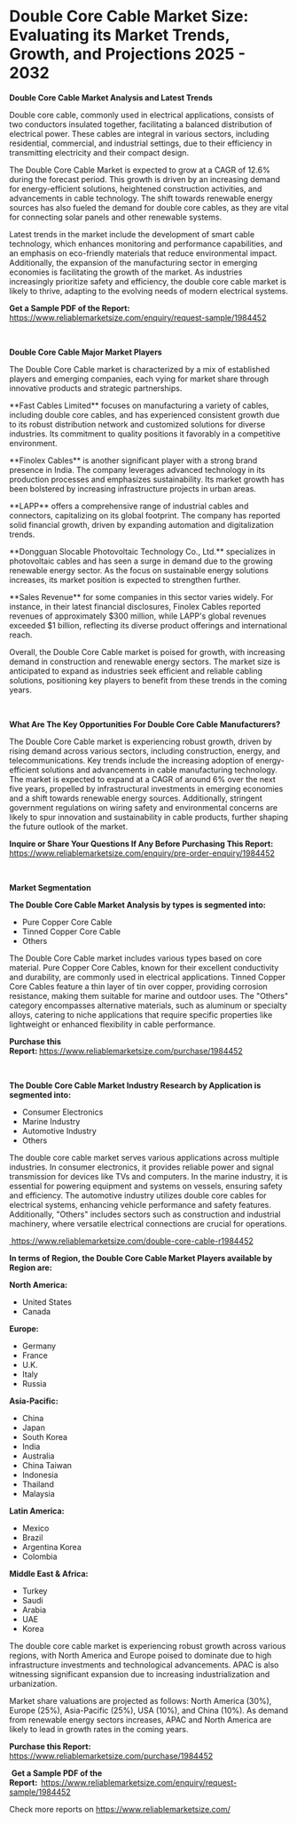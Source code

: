 <p><h1>Double Core Cable Market Size: Evaluating its Market Trends, Growth, and Projections 2025 - 2032</h1></p><p><strong>Double Core Cable Market Analysis and Latest Trends</strong></p>
<p><p>Double core cable, commonly used in electrical applications, consists of two conductors insulated together, facilitating a balanced distribution of electrical power. These cables are integral in various sectors, including residential, commercial, and industrial settings, due to their efficiency in transmitting electricity and their compact design.</p><p>The Double Core Cable Market is expected to grow at a CAGR of 12.6% during the forecast period. This growth is driven by an increasing demand for energy-efficient solutions, heightened construction activities, and advancements in cable technology. The shift towards renewable energy sources has also fueled the demand for double core cables, as they are vital for connecting solar panels and other renewable systems.</p><p>Latest trends in the market include the development of smart cable technology, which enhances monitoring and performance capabilities, and an emphasis on eco-friendly materials that reduce environmental impact. Additionally, the expansion of the manufacturing sector in emerging economies is facilitating the growth of the market. As industries increasingly prioritize safety and efficiency, the double core cable market is likely to thrive, adapting to the evolving needs of modern electrical systems.</p></p>
<p><strong>Get a Sample PDF of the Report:&nbsp;</strong> <a href="https://www.reliablemarketsize.com/enquiry/request-sample/1984452?utm_campaign=2042&utm_medium=2&utm_source=Github&utm_content=ia&utm_term=15022025&utm_id=double-core-cable">https://www.reliablemarketsize.com/enquiry/request-sample/1984452</a></p>
<p>&nbsp;</p>
<p><strong>Double Core Cable Major Market Players</strong></p>
<p><p>The Double Core Cable market is characterized by a mix of established players and emerging companies, each vying for market share through innovative products and strategic partnerships.</p><p>**Fast Cables Limited** focuses on manufacturing a variety of cables, including double core cables, and has experienced consistent growth due to its robust distribution network and customized solutions for diverse industries. Its commitment to quality positions it favorably in a competitive environment.</p><p>**Finolex Cables** is another significant player with a strong brand presence in India. The company leverages advanced technology in its production processes and emphasizes sustainability. Its market growth has been bolstered by increasing infrastructure projects in urban areas.</p><p>**LAPP** offers a comprehensive range of industrial cables and connectors, capitalizing on its global footprint. The company has reported solid financial growth, driven by expanding automation and digitalization trends.</p><p>**Dongguan Slocable Photovoltaic Technology Co., Ltd.** specializes in photovoltaic cables and has seen a surge in demand due to the growing renewable energy sector. As the focus on sustainable energy solutions increases, its market position is expected to strengthen further.</p><p>**Sales Revenue** for some companies in this sector varies widely. For instance, in their latest financial disclosures, Finolex Cables reported revenues of approximately $300 million, while LAPP's global revenues exceeded $1 billion, reflecting its diverse product offerings and international reach.</p><p>Overall, the Double Core Cable market is poised for growth, with increasing demand in construction and renewable energy sectors. The market size is anticipated to expand as industries seek efficient and reliable cabling solutions, positioning key players to benefit from these trends in the coming years.</p></p>
<p>&nbsp;</p>
<p><strong>What Are The Key Opportunities For Double Core Cable Manufacturers?</strong></p>
<p><p>The Double Core Cable market is experiencing robust growth, driven by rising demand across various sectors, including construction, energy, and telecommunications. Key trends include the increasing adoption of energy-efficient solutions and advancements in cable manufacturing technology. The market is expected to expand at a CAGR of around 6% over the next five years, propelled by infrastructural investments in emerging economies and a shift towards renewable energy sources. Additionally, stringent government regulations on wiring safety and environmental concerns are likely to spur innovation and sustainability in cable products, further shaping the future outlook of the market.</p></p>
<p><strong>Inquire or Share Your Questions If Any Before Purchasing This Report:</strong> <a href="https://www.reliablemarketsize.com/enquiry/pre-order-enquiry/1984452?utm_campaign=2042&utm_medium=2&utm_source=Github&utm_content=ia&utm_term=15022025&utm_id=double-core-cable">https://www.reliablemarketsize.com/enquiry/pre-order-enquiry/1984452</a></p>
<p>&nbsp;</p>
<p><strong>Market Segmentation</strong></p>
<p><strong>The Double Core Cable Market Analysis by types is segmented into:</strong></p>
<p><ul><li>Pure Copper Core Cable</li><li>Tinned Copper Core Cable</li><li>Others</li></ul></p>
<p><p>The Double Core Cable market includes various types based on core material. Pure Copper Core Cables, known for their excellent conductivity and durability, are commonly used in electrical applications. Tinned Copper Core Cables feature a thin layer of tin over copper, providing corrosion resistance, making them suitable for marine and outdoor uses. The "Others" category encompasses alternative materials, such as aluminum or specialty alloys, catering to niche applications that require specific properties like lightweight or enhanced flexibility in cable performance.</p></p>
<p><strong>Purchase this Report:&nbsp;</strong><a href="https://www.reliablemarketsize.com/purchase/1984452?utm_campaign=2042&utm_medium=2&utm_source=Github&utm_content=ia&utm_term=15022025&utm_id=double-core-cable">https://www.reliablemarketsize.com/purchase/1984452</a></p>
<p>&nbsp;</p>
<p><strong>The Double Core Cable Market Industry Research by Application is segmented into:</strong></p>
<p><ul><li>Consumer Electronics</li><li>Marine Industry</li><li>Automotive Industry</li><li>Others</li></ul></p>
<p><p>The double core cable market serves various applications across multiple industries. In consumer electronics, it provides reliable power and signal transmission for devices like TVs and computers. In the marine industry, it is essential for powering equipment and systems on vessels, ensuring safety and efficiency. The automotive industry utilizes double core cables for electrical systems, enhancing vehicle performance and safety features. Additionally, "Others" includes sectors such as construction and industrial machinery, where versatile electrical connections are crucial for operations.</p></p>
<p><a href="https://www.reliablemarketsize.com/double-core-cable-r1984452?utm_campaign=2042&utm_medium=2&utm_source=Github&utm_content=ia&utm_term=15022025&utm_id=double-core-cable">&nbsp;https://www.reliablemarketsize.com/double-core-cable-r1984452</a></p>
<p><strong>In terms of Region, the Double Core Cable Market Players available by Region are:</strong></p>
<p>
    <p> <strong> North America: </strong>
        <ul>
            <li>United States</li>
            <li>Canada</li>
        </ul>
        </p> 
    <p> <strong> Europe: </strong>
        <ul>
            <li>Germany</li>
            <li>France</li>
            <li>U.K.</li>
            <li>Italy</li>
            <li>Russia</li>
        </ul>
        </p> 
    <p> <strong> Asia-Pacific: </strong>
        <ul>
            <li>China</li>
            <li>Japan</li>
            <li>South Korea</li>
            <li>India</li>
            <li>Australia</li>
            <li>China Taiwan</li>
            <li>Indonesia</li>
            <li>Thailand</li>
            <li>Malaysia</li>
        </ul>
        </p> 
    <p> <strong> Latin America: </strong>
        <ul>
            <li>Mexico</li>
            <li>Brazil</li>
            <li>Argentina Korea</li>
            <li>Colombia</li>
        </ul>
        </p> 
    <p> <strong> Middle East & Africa: </strong>
        <ul>
            <li>Turkey</li>
            <li>Saudi</li>
            <li>Arabia</li>
            <li>UAE</li>
            <li>Korea</li>
        </ul>
    </p>
    </p>
<p><p>The double core cable market is experiencing robust growth across various regions, with North America and Europe poised to dominate due to high infrastructure investments and technological advancements. APAC is also witnessing significant expansion due to increasing industrialization and urbanization. </p><p>Market share valuations are projected as follows: North America (30%), Europe (25%), Asia-Pacific (25%), USA (10%), and China (10%). As demand from renewable energy sectors increases, APAC and North America are likely to lead in growth rates in the coming years.</p></p>
<p><strong>Purchase this Report: </strong><a href="https://www.reliablemarketsize.com/purchase/1984452?utm_campaign=2042&utm_medium=2&utm_source=Github&utm_content=ia&utm_term=15022025&utm_id=double-core-cable">https://www.reliablemarketsize.com/purchase/1984452</a></p>
<p>&nbsp;<strong>Get a Sample PDF of the Report:&nbsp;&nbsp;</strong><a href="https://www.reliablemarketsize.com/enquiry/request-sample/1984452?utm_campaign=2042&utm_medium=2&utm_source=Github&utm_content=ia&utm_term=15022025&utm_id=double-core-cable">https://www.reliablemarketsize.com/enquiry/request-sample/1984452</a></p>
<p><strong></strong></p>
<p>Check more reports on <a href="https://www.reliablemarketsize.com/?utm_campaign=2042&utm_medium=2&utm_source=Github&utm_content=ia&utm_term=15022025&utm_id=double-core-cable">https://www.reliablemarketsize.com/</a></p>